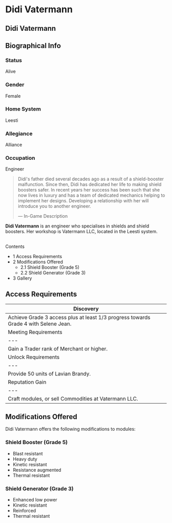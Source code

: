 # Didi Vatermann
## Didi Vatermann

		

## Biographical Info

### Status

Alive

### Gender

Female

### Home System

Leesti

### Allegiance

Alliance

### Occupation

Engineer

> 
> 
> Didi's father died several decades ago as a result of a shield-booster malfunction. Since then, Didi has dedicated her life to making shield boosters safer. In recent years her success has been such that she now lives in luxury and has a team of dedicated mechanics helping to implement her designs. Developing a relationship with her will introduce you to another engineer.
> 
> 
> — In-Game Description
> 

**Didi Vatermann** is an engineer who specialises in shields and shield boosters. Her workshop is Vatermann LLC, located in the Leesti system.

## 

Contents

- 1 Access Requirements
- 2 Modifications Offered
    - 2.1 Shield Booster (Grade 5)
    - 2.2 Shield Generator (Grade 3)
- 3 Gallery

## Access Requirements

| Discovery |
| --- |
| Achieve Grade 3 access plus at least 1/3 progress towards Grade 4 with Selene Jean. |
| Meeting Requirements |
| --- |
| Gain a Trader rank of Merchant or higher. |
| Unlock Requirements |
| --- |
| Provide 50 units of Lavian Brandy. |
| Reputation Gain |
| --- |
| Craft modules, or sell Commodities at Vatermann LLC. |

## Modifications Offered

Didi Vatermann offers the following modifications to modules:

### Shield Booster (Grade 5)

- Blast resistant
- Heavy duty
- Kinetic resistant
- Resistance augmented
- Thermal resistant

### Shield Generator (Grade 3)

- Enhanced low power
- Kinetic resistant
- Reinforced
- Thermal resistant